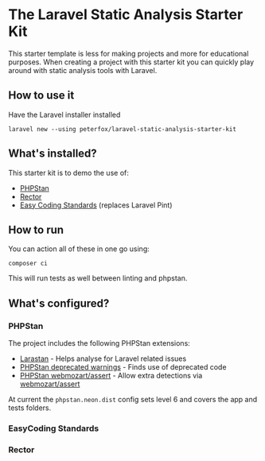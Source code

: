 # The Laravel Static Analysis Starter Kit

This starter template is less for making projects and more for educational purposes.
When creating a project with this starter kit you can quickly play around with static analysis tools
with Laravel.

## How to use it

Have the Laravel installer installed

```shell
laravel new --using peterfox/laravel-static-analysis-starter-kit
```

## What's installed?

This starter kit is to demo the use of:

* [PHPStan](https://phpstan.org/)
* [Rector](https://getrector.com/)
* [Easy Coding Standards](https://github.com/easy-coding-standard/easy-coding-standard) (replaces Laravel Pint)

## How to run

You can action all of these in one go using:

```shell
composer ci
```

This will run tests as well between linting and phpstan.

## What's configured?

### PHPStan

The project includes the following PHPStan extensions:

* [Larastan](https://github.com/larastan/larastan) - Helps analyse for Laravel related issues
* [PHPStan deprecated warnings](https://github.com/phpstan/phpstan-deprecation-rules) - Finds use of deprecated code
* [PHPStan webmozart/assert](https://github.com/phpstan/phpstan-webmozart-assert) - Allow extra detections via [webmozart/assert](https://github.com/webmozart/assert)

At current the `phpstan.neon.dist` config sets level 6 and covers the app and tests folders.

### EasyCoding Standards

### Rector


